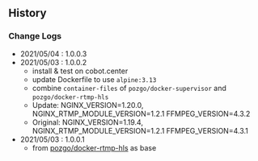 ## History







### Change Logs
- 2021/05/04 : 1.0.0.3 
- 2021/05/03 : 1.0.0.2 
    - install & test on cobot.center
    - update Dockerfile to use `alpine:3.13`
    - combine `container-files` of `pozgo/docker-supervisor` and `pozgo/docker-rtmp-hls`
    - Update: NGINX_VERSION=1.20.0, NGINX_RTMP_MODULE_VERSION=1.2.1 FFMPEG_VERSION=4.3.2
    - Original: NGINX_VERSION=1.19.4, NGINX_RTMP_MODULE_VERSION=1.2.1 FFMPEG_VERSION=4.3.1
- 2021/05/03 : 1.0.0.1 
    - from [pozgo/docker-rtmp-hls](https://github.com/pozgo/docker-rtmp-hls) as base
